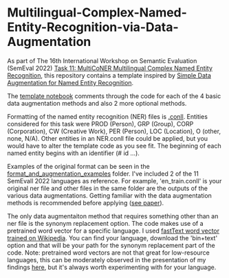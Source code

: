# Multilingual-Complex-Named-Entity-Recognition-via-Data-Augmentation

As part of The 16th International Workshop on Semantic Evaluation (SemEval 2022) [Task 11: MultiCoNER
Multilingual Complex Named Entity Recognition](https://multiconer.github.io/), this repository contains a template inspired by [Simple Data Augmentation for Named Entity Recognition](https://aclanthology.org/2020.coling-main.343.pdf).

The [template notebook](https://github.com/oyousuf/Multilingual-Complex-Named-Entity-Recognition-via-Data-Augmentation/blob/main/template.ipynb) comments through the code for each of the 4 basic data augmentation methods and also 2 more optional methods.

Formatting of the named entity recognition (NER) files is [.conll](https://universaldependencies.org/format.html). Entities considered for this task were PROD (Person), GRP (Group), CORP (Corporation), CW (Creative Work), PER (Person), LOC (Location), O (other, none, N/A). Other entities in an NER.conll file could be applied, but you would have to alter the template code as you see fit. The beginning of each named entity begins with an identifier (# id ...).

Examples of the original format can be seen in the [format_and_augmentation_examples](https://github.com/oyousuf/Multilingual-Complex-Named-Entity-Recognition-via-Data-Augmentation/tree/main/format_and_augmentation_examples) folder. I've included 2 of the 11 SemEvall 2022 languages as reference. For example, 'en_train.conll' is your original ner file and other files in the same folder are the outputs of the various data augmentations. Getting familiar with the data augmentation methods is recommended before applying ([see paper](https://aclanthology.org/2020.coling-main.343.pdf)).

The only data augmentaiton method that requires something other than an ner file is the synonym replacement option. The code makes use of a pretrained word vector for a specific language. I used [fastText word vector trained on Wikipedia](https://fasttext.cc/docs/en/pretrained-vectors.html). You can find your language, download the 'bin+text' option and that will be your path for the synonym replacement part of the code. Note: pretrained word vectors are not that great for low-resource languages, this can be moderately observed in the presentation of my findings [here](https://github.com/oyousuf/Multilingual-Complex-Named-Entity-Recognition-via-Data-Augmentation/blob/main/Presentation.pdf), but it's  always worth experimenting with for your language.
